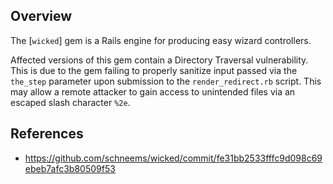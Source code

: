 ## Overview

The [`wicked`] gem is a Rails engine for producing easy wizard controllers.

Affected versions of this gem contain a Directory Traversal vulnerability. This is due to the gem failing to properly sanitize input passed via the `the_step` parameter upon submission to the `render_redirect.rb` script. This may allow a remote attacker to gain access to unintended files via an escaped slash character `%2e`.

## References

- https://github.com/schneems/wicked/commit/fe31bb2533fffc9d098c69ebeb7afc3b80509f53
